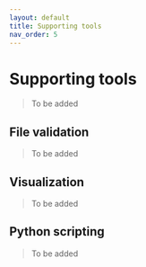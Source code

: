```yaml
---
layout: default
title: Supporting tools
nav_order: 5
---
```


# Supporting tools

> To be added

## File validation

> To be added

## Visualization

> To be added

## Python scripting

> To be added

